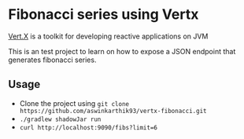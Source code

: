 # Fibonacci series using Vertx

[Vert.X](http://vertx.io/) is a toolkit for developing reactive applications on JVM

This is an test project to learn on how to expose a JSON endpoint that generates fibonacci series.

## Usage

- Clone the project using `git clone https://github.com/aswinkarthik93/vertx-fibonacci.git`
- `./gradlew shadowJar run`
- `curl http://localhost:9090/fibs?limit=6`
